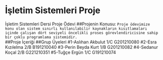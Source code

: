 # İşletim Sistemleri Proje
İşletim Sistemleri Dersi Proje Ödevi
##Projenin Konusu:
`Proje ödevimize konu olan sistem sınırlı kullanılabilir kaynakların kısıtlamaları içinde çalışan dört seviyeli
öncelikli proses görevlendiricisine sahip bir çoklu programlama sistemidir.`<br/>
##Proje İçeriği
##Grup Üyeleri
#1-Aslıhan Akbulut   1/C G201210080
#2-Esra Kızılelma    2/B B191210040
#3-Perin Beyda Kurt  1/B G201210082
#4-Sedanur Koçal     2/B G221210351
#5-Tuğçe Ergün       1/C G191210074

